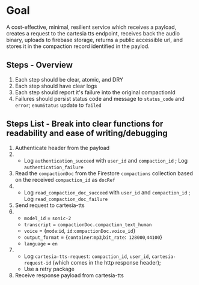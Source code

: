 # Goal
A cost-effective, minimal, resilient service which receives a payload, creates a request to the cartesia tts endpoint, receives back the audio binary, uploads to firebase storage, returns a public accessible url, and stores it in the compaction record identified in the paylod.

## Steps - Overview
1. Each step should be clear, atomic, and DRY
2. Each step should have clear logs
3. Each step should report it's failure into the original compactionId
4. Failures should persist status code and message to `status_code` and `error`; `enumStatus` update to `failed`

## Steps List - Break into clear functions for readability and ease of writing/debugging
1. Authenticate header from the payload
2. - Log `authentication_succeed` with `user_id` and `compaction_id` ; Log `authentication_failure`
3. Read the `compactionDoc` from the Firestore `compactions` collection based on the received `compaction_id` as `docRef`
4. - Log `read_compaction_doc_succeed` with `user_id` and `compaction_id` ; Log `read_compaction_doc_failure`
5. Send request to cartesia-tts 
6. - `model_id` = `sonic-2`
   - `transcript` = `compactionDoc.compaction_text_human`
   - `voice` = {`mode`:`id`, `id`:`compactionDoc.voice_id`}
   - `output_format` = {`container`:`mp3`,`bit_rate`:` 128000`,`44100`}
   - `language` = `en`
7. - Log `cartesia-tts-request`: `compaction_id`, `user_id`, `cartesia-request-id` (which comes in the http response header);
   - Use a retry package 
8. Receive response payload from cartesia-tts
